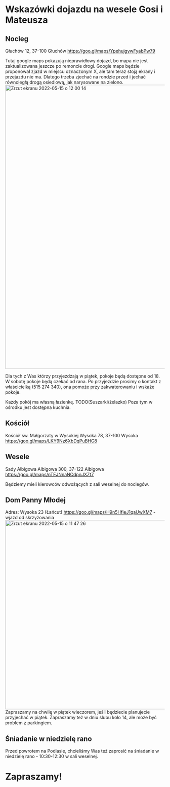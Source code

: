 # Wskazówki dojazdu na wesele Gosi i Mateusza

## Nocleg
Głuchów 12, 37-100 Głuchów
https://goo.gl/maps/YpehujgywFyabPw79

Tutaj google maps pokazują nieprawidłowy dojazd, bo mapa nie jest zaktualizowana jeszcze po remoncie drogi. Google maps będzie proponował zjazd w miejscu oznaczonym X, ale tam teraz stoją ekrany i przejazdu nie ma. Dlatego trzeba zjechać na rondzie przed i jechać równoległą drogą osiedlową, jak narysowane na zielono.
<img width="898" alt="Zrzut ekranu 2022-05-15 o 12 00 14" src="https://user-images.githubusercontent.com/18122459/168467227-8b7f98a9-c53d-40d7-afec-ff69d078ef49.png">

Dla tych z Was którzy przyjeżdżają w piątek, pokoje będą dostępne od 18. W sobotę pokoje będą czekać od rana.
Po przyjeździe prosimy o kontakt z właścicielką (515 274 340), ona pomoże przy zakwaterowaniu i wskaże pokoje. 

Każdy pokój ma własną łazienkę. TODO(Suszarki/żelazko) Poza tym w ośrodku jest dostępna kuchnia.

## Kościół
Kościół św. Małgorzaty w Wysokiej
Wysoka 78, 37-100 Wysoka
https://goo.gl/maps/LKY9Nz6XbDqPuBHG8

## Wesele
Sady Albigowa 
Albigowa 300, 37-122 Albigowa
https://goo.gl/maps/nTEJNnaNCdpnJXZt7

Będziemy mieli kierowców odwożących z sali weselnej do noclegów. 

## Dom Panny Młodej
Adres: Wysoka 23 (Łańcut) 
https://goo.gl/maps/H9n5HfieJ1qaUwXM7 - wjazd od skrzyżowania 
<img width="598" alt="Zrzut ekranu 2022-05-15 o 11 47 26" src="https://user-images.githubusercontent.com/18122459/168466781-67780c89-69cb-4107-a320-e7ff47605292.png"> 
Zapraszamy na chwilę w piątek wieczorem, jeśli będziecie planujecie przyjechać w piątek. Zapraszamy też w dniu ślubu koło 14, ale może być problem z parkingiem. 

## Śniadanie w niedzielę rano
Przed powrotem na Podlasie, chcieliśmy Was też zaprosić na śniadanie w niedzielę rano - 10:30-12:30 w sali weselnej. 

# Zapraszamy!
